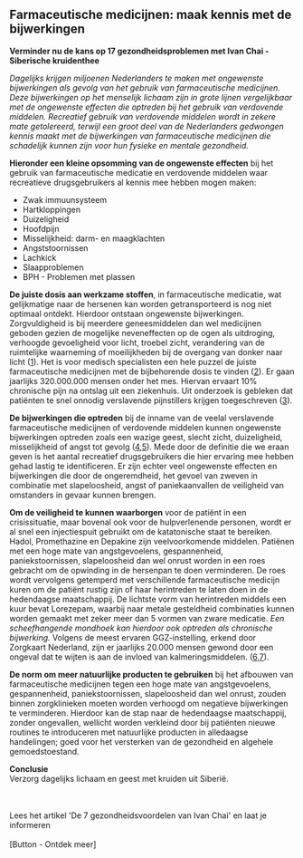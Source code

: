 ## Farmaceutische medicijnen: maak kennis met de bijwerkingen

**Verminder nu de kans op 17 gezondheidsproblemen met Ivan Chai - Siberische kruidenthee** 

_Dagelijks krijgen miljoenen Nederlanders te maken met ongewenste bijwerkingen als gevolg van het gebruik van farmaceutische medicijnen. Deze bijwerkingen op het menselijk lichaam zijn in grote lijnen vergelijkbaar met de ongewenste effecten die optreden bij het gebruik van verdovende middelen. Recreatief gebruik van verdovende middelen wordt in zekere mate getolereerd, terwijl een groot deel van de Nederlanders gedwongen kennis maakt met de bijwerkingen van farmaceutische medicijnen die schadelijk kunnen zijn voor hun fysieke en mentale gezondheid._

**Hieronder een kleine opsomming van de ongewenste effecten** bij het gebruik van farmaceutische medicatie en verdovende middelen waar recreatieve drugsgebruikers al kennis mee hebben mogen maken: 

* Zwak immuunsysteem
* Hartkloppingen
* Duizeligheid
* Hoofdpijn
* Misselijkheid: darm- en maagklachten
* Angststoornissen
* Lachkick 
* Slaapproblemen
* BPH - Problemen met plassen 

**De juiste dosis aan werkzame stoffen**, in farmaceutische medicatie, wat gelijkmatige naar de hersenen kan worden getransporteerd is nog niet optimaal ontdekt. Hierdoor ontstaan ongewenste bijwerkingen. Zorgvuldigheid is bij meerdere geneesmiddelen dan wel medicijnen geboden gezien de mogelijke neveneffecten op de ogen als uitdroging, verhoogde gevoeligheid voor licht, troebel zicht, verandering van de ruimtelijke waarneming of moeilijkheden bij de overgang van donker naar licht ([1](https://www.zeiss.nl/vision-care/beter-zien/gezondheid-bescherming/geneesmiddelen-kunnen-het-gezichtsvermogen-beperken.html)). Het is voor medisch specialisten een hele puzzel de juiste farmaceutische medicijnen met de bijbehorende dosis te vinden ([2](https://www.umcutrecht.nl/nl/Nieuws/We-willen-bijwerkingen-van-medicatie-verminderen)). Er gaan jaarlijks 320.000.000 mensen onder het mes. Hiervan ervaart 10% chronische pijn na ontslag uit een ziekenhuis. Uit onderzoek is gebleken dat patiënten te snel onnodig verslavende pijnstillers krijgen toegeschreven ([3](https://nos.nl/artikel/2280241-wetenschappers-te-snel-verslavende-pijnstillers-na-operatie.html)).

**De bijwerkingen die optreden** bij de inname van de veelal verslavende farmaceutische medicijnen of verdovende middelen kunnen ongewenste bijwerkingen optreden zoals een wazige geest, slecht zicht, duizeligheid, misselijkheid of angst tot gevolg ([4](https://www.drugsinfoteam.nl/klachten),[5](https://www.drugsinfoteam.nl/vraag-antwoord/lees-een-antwoord/-/coke-duizeligheid-wazig-zien-misselijkheid-angst)). Mede door de definitie die we eraan geven is het aantal recreatief drugsgebruikers die hier ervaring mee hebben gehad lastig te identificeren. Er zijn echter veel ongewenste effecten en bijwerkingen die door de ongeremdheid, het gevoel van zweven in combinatie met slapeloosheid, angst of paniekaanvallen de veiligheid van omstanders in gevaar kunnen brengen. 

**Om de veiligheid te kunnen waarborgen** voor de patiënt in een crisissituatie, maar bovenal ook voor de hulpverlenende personen, wordt er al snel een injectiespuit gebruikt om de katatonische staat te bereiken. Hadol, Promethazine en Depakine zijn veelvoorkomende middelen. Patiënen met een hoge mate van angstgevoelens, gespannenheid, paniekstoornissen, slapeloosheid dan wel onrust worden in een roes gebracht om de opwinding in de hersenpan te doen verminderen. De roes wordt vervolgens getemperd met verschillende farmaceutische medicijn kuren om de patiënt rustig zijn of haar herintreden te laten doen in de hedendaagse maatschappij. De lichtste vorm van herintreden middels een kuur bevat Lorezepam, waarbij naar metale gesteldheid combinaties kunnen worden gemaakt met zeker meer dan 5 vormen van zware medicatie. _Een scheefhangende mondhoek kan hierdoor ook optreden als chronische bijwerking._ Volgens de meest ervaren GGZ-instelling, erkend door Zorgkaart Nederland, zijn er jaarlijks 20.000 mensen gewond door een ongeval dat te wijten is aan de invloed van kalmeringsmiddelen. ([6](https://solutions-center.nl/verslavingen/medicijnverslaving/pijnstillers/),[7](https://www.zorgkaartnederland.nl/zorginstelling/ggz-solutions-center-voorthuizen-10001990)). 

**De norm om meer natuurlijke producten te gebruiken** bij het afbouwen van farmaceutische medicijnen tegen een hoge mate van angstgevoelens, gespannenheid, paniekstoornissen, slapeloosheid dan wel onrust, zouden binnen zorgklinieken moeten worden verhoogd om negatieve bijwerkingen te verminderen. Hierdoor kan de stap naar de hedendaagse maatschappij, zonder ongevallen, wellicht worden verkleind door bij patiënten nieuwe routines te introduceren met natuurlijke producten in alledaagse handelingen; goed voor het versterken van de gezondheid en algehele gemoedstoestand. 

**Conclusie** <br>
Verzorg dagelijks lichaam en geest met kruiden uit Siberië.

<br><br>
Lees het artikel 'De 7 gezondheidsvoordelen van Ivan Chai' en laat je informeren
<br><br>
[Button - Ontdek meer]



